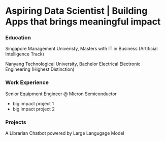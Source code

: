 # Aspiring Data Scientist | Building Apps that brings meaningful impact
### Education
Singapore Management Univeristy, 
Masters with IT in Business (Artificial Intelligence Track)

Nanyang Technological University,
Bachelor Electrical Electronic Engineering 
(Highest Distinction)

### Work Experience
Senior Equipment Engineer @ Micron Semiconductor
- big impact project 1
- big impact project 2

### Projects
A Librarian Chatbot powered by Large Langugage Model 
